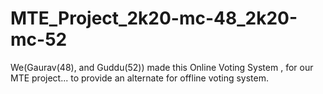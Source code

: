 # MTE_Project_2k20-mc-48_2k20-mc-52
We(Gaurav(48), and Guddu(52)) made this Online Voting System , for our MTE project... to provide an alternate for offline voting system.

